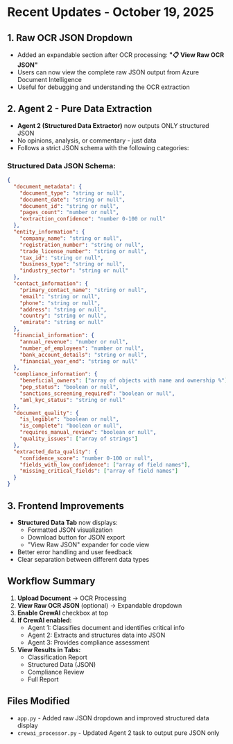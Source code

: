 # Recent Updates - October 19, 2025

## 1. Raw OCR JSON Dropdown
- Added an expandable section after OCR processing: **"📋 View Raw OCR JSON"**
- Users can now view the complete raw JSON output from Azure Document Intelligence
- Useful for debugging and understanding the OCR extraction

## 2. Agent 2 - Pure Data Extraction
- **Agent 2 (Structured Data Extractor)** now outputs ONLY structured JSON
- No opinions, analysis, or commentary - just data
- Follows a strict JSON schema with the following categories:

### Structured Data JSON Schema:
```json
{
  "document_metadata": {
    "document_type": "string or null",
    "document_date": "string or null",
    "document_id": "string or null",
    "pages_count": "number or null",
    "extraction_confidence": "number 0-100 or null"
  },
  "entity_information": {
    "company_name": "string or null",
    "registration_number": "string or null",
    "trade_license_number": "string or null",
    "tax_id": "string or null",
    "business_type": "string or null",
    "industry_sector": "string or null"
  },
  "contact_information": {
    "primary_contact_name": "string or null",
    "email": "string or null",
    "phone": "string or null",
    "address": "string or null",
    "country": "string or null",
    "emirate": "string or null"
  },
  "financial_information": {
    "annual_revenue": "number or null",
    "number_of_employees": "number or null",
    "bank_account_details": "string or null",
    "financial_year_end": "string or null"
  },
  "compliance_information": {
    "beneficial_owners": ["array of objects with name and ownership %"],
    "pep_status": "boolean or null",
    "sanctions_screening_required": "boolean or null",
    "aml_kyc_status": "string or null"
  },
  "document_quality": {
    "is_legible": "boolean or null",
    "is_complete": "boolean or null",
    "requires_manual_review": "boolean or null",
    "quality_issues": ["array of strings"]
  },
  "extracted_data_quality": {
    "confidence_score": "number 0-100 or null",
    "fields_with_low_confidence": ["array of field names"],
    "missing_critical_fields": ["array of field names"]
  }
}
```

## 3. Frontend Improvements
- **Structured Data Tab** now displays:
  - Formatted JSON visualization
  - Download button for JSON export
  - "View Raw JSON" expander for code view
- Better error handling and user feedback
- Clear separation between different data types

## Workflow Summary

1. **Upload Document** → OCR Processing
2. **View Raw OCR JSON** (optional) → Expandable dropdown
3. **Enable CrewAI** checkbox at top
4. **If CrewAI enabled:**
   - Agent 1: Classifies document and identifies critical info
   - Agent 2: Extracts and structures data into JSON
   - Agent 3: Provides compliance assessment
5. **View Results in Tabs:**
   - Classification Report
   - Structured Data (JSON)
   - Compliance Review
   - Full Report

## Files Modified
- `app.py` - Added raw JSON dropdown and improved structured data display
- `crewai_processor.py` - Updated Agent 2 task to output pure JSON only
